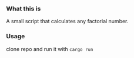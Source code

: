 ### What this is ###
A small script that calculates any factorial number.

### Usage ###
clone repo and run it with `cargo run`

